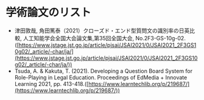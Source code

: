# 学術論文のリスト

- 津田敦哉, 角田篤泰（2021）クローズド・エンド型質問文の識別率の日英比較, 人工知能学会全国大会論文集,第35回全国大会, No.2F3-GS-10g-02. ([https://www.jstage.jst.go.jp/article/pjsai/JSAI2021/0/JSAI2021_2F3GS10g02/_article/-char/ja/](https://www.jstage.jst.go.jp/article/pjsai/JSAI2021/0/JSAI2021_2F3GS10g02/_article/-char/ja/))  
- Tsuda, A. & Kakuta, T. (2021). Developing a Question Board System for Role-Playing in Legal Education. Proceedings of EdMedia + Innovate Learning 2021, pp. 413-418.([https://www.learntechlib.org/p/219687/](https://www.learntechlib.org/p/219687/))


